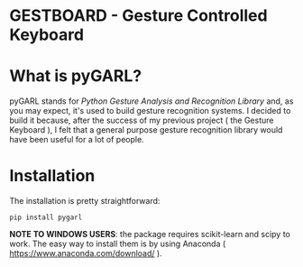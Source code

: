 # GESTBOARD - Gesture Controlled Keyboard



# What is pyGARL?
pyGARL stands for _Python Gesture Analysis and Recognition Library_ and, as you may expect, it's used to build gesture recognition systems.
I decided to build it because, after the success of my previous project ( the Gesture Keyboard ), I felt that a general purpose gesture recognition library would have been useful for a lot of people.

# Installation
The installation is pretty straightforward:

`pip install pygarl`

**NOTE TO WINDOWS USERS**: the package requires scikit-learn and scipy to work. The easy way to install them is by using Anaconda ( https://www.anaconda.com/download/ ).
